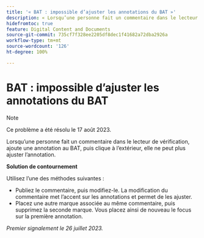 ```yaml
---
title: '« BAT : impossible d’ajuster les annotations du BAT »'
description: « Lorsqu’une personne fait un commentaire dans le lecteur de vérification, ajoute une annotation au BAT, puis clique à l’extérieur, elle ne peut plus ajuster l’annotation. »  »
hidefromtoc: true
feature: Digital Content and Documents
source-git-commit: 735cf7f328ee2205df8dec1f41682a72dba2926a
workflow-type: tm+mt
source-wordcount: '126'
ht-degree: 100%

---
```



# BAT : impossible d’ajuster les annotations du BAT

<!--WF and WFP TOCs-->

>[!NOTE]
>
>Ce problème a été résolu le 17 août 2023.

Lorsqu’une personne fait un commentaire dans le lecteur de vérification, ajoute une annotation au BAT, puis clique à l’extérieur, elle ne peut plus ajuster l’annotation.

**Solution de contournement**

Utilisez l’une des méthodes suivantes :

* Publiez le commentaire, puis modifiez-le. La modification du commentaire met l’accent sur les annotations et permet de les ajuster.
* Placez une autre marque associée au même commentaire, puis supprimez la seconde marque. Vous placez ainsi de nouveau le focus sur la première annotation.

_Premier signalement le 26 juillet 2023._

